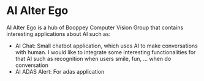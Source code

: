 # AI Alter Ego
AI Alter Ego is a hub of Booppey Computer Vision Group that contains interesting applications about AI such as:
- AI Chat: Small chatbot application, which uses AI to make conversations with human. I would like to integrate some interesting functionalities for that AI such as recognition when users smile, fun, ... when do conversation
- AI ADAS Alert: For adas application
